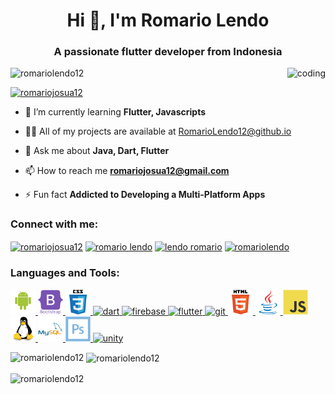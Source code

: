 <h1 align="center">Hi 👋, I'm Romario Lendo</h1>
<h3 align="center">A passionate flutter developer from Indonesia</h3>

<img align="right" alt="coding" src="https://c.tenor.com/azZCJ2YpsGgAAAAi/programming.gif">

<p align="left"> <img src="https://komarev.com/ghpvc/?username=romariolendo12&label=Profile%20views&color=0e75b6&style=flat" alt="romariolendo12" /> </p>

<p align="left"> <a href="https://twitter.com/romariojosua12" target="blank"><img src="https://img.shields.io/twitter/follow/romariojosua12?logo=twitter&style=for-the-badge" alt="romariojosua12" /></a> </p>

- 🌱 I’m currently learning **Flutter, Javascripts**

- 👨‍💻 All of my projects are available at [RomarioLendo12@github.io](RomarioLendo12@github.io)

- 💬 Ask me about **Java, Dart, Flutter**

- 📫 How to reach me **romariojosua12@gmail.com**

- ⚡ Fun fact **Addicted to Developing a Multi-Platform Apps**

<h3 align="left">Connect with me:</h3>
<p align="left">
<a href="https://twitter.com/romariojosua12" target="blank"><img align="center" src="https://raw.githubusercontent.com/rahuldkjain/github-profile-readme-generator/master/src/images/icons/Social/twitter.svg" alt="romariojosua12" height="30" width="40" /></a>
<a href="https://linkedin.com/in/romario-lendo" target="blank"><img align="center" src="https://raw.githubusercontent.com/rahuldkjain/github-profile-readme-generator/master/src/images/icons/Social/linked-in-alt.svg" alt="romario lendo" height="30" width="40" /></a>
<a href="https://fb.com/lendoromario" target="blank"><img align="center" src="https://raw.githubusercontent.com/rahuldkjain/github-profile-readme-generator/master/src/images/icons/Social/facebook.svg" alt="lendo romario" height="30" width="40" /></a>
<a href="https://instagram.com/romariolendo" target="blank"><img align="center" src="https://raw.githubusercontent.com/rahuldkjain/github-profile-readme-generator/master/src/images/icons/Social/instagram.svg" alt="romariolendo" height="30" width="40" /></a>
</p>

<h3 align="left">Languages and Tools:</h3>
<p align="left"> <a href="https://developer.android.com" target="_blank" rel="noreferrer"> <img src="https://raw.githubusercontent.com/devicons/devicon/master/icons/android/android-original-wordmark.svg" alt="android" width="40" height="40"/> </a> <a href="https://getbootstrap.com" target="_blank" rel="noreferrer"> <img src="https://raw.githubusercontent.com/devicons/devicon/master/icons/bootstrap/bootstrap-plain-wordmark.svg" alt="bootstrap" width="40" height="40"/> </a> <a href="https://www.w3schools.com/css/" target="_blank" rel="noreferrer"> <img src="https://raw.githubusercontent.com/devicons/devicon/master/icons/css3/css3-original-wordmark.svg" alt="css3" width="40" height="40"/> </a> <a href="https://dart.dev" target="_blank" rel="noreferrer"> <img src="https://www.vectorlogo.zone/logos/dartlang/dartlang-icon.svg" alt="dart" width="40" height="40"/> </a> <a href="https://firebase.google.com/" target="_blank" rel="noreferrer"> <img src="https://www.vectorlogo.zone/logos/firebase/firebase-icon.svg" alt="firebase" width="40" height="40"/> </a> <a href="https://flutter.dev" target="_blank" rel="noreferrer"> <img src="https://www.vectorlogo.zone/logos/flutterio/flutterio-icon.svg" alt="flutter" width="40" height="40"/> </a> <a href="https://git-scm.com/" target="_blank" rel="noreferrer"> <img src="https://www.vectorlogo.zone/logos/git-scm/git-scm-icon.svg" alt="git" width="40" height="40"/> </a> <a href="https://www.w3.org/html/" target="_blank" rel="noreferrer"> <img src="https://raw.githubusercontent.com/devicons/devicon/master/icons/html5/html5-original-wordmark.svg" alt="html5" width="40" height="40"/> </a> <a href="https://www.java.com" target="_blank" rel="noreferrer"> <img src="https://raw.githubusercontent.com/devicons/devicon/master/icons/java/java-original.svg" alt="java" width="40" height="40"/> </a> <a href="https://developer.mozilla.org/en-US/docs/Web/JavaScript" target="_blank" rel="noreferrer"> <img src="https://raw.githubusercontent.com/devicons/devicon/master/icons/javascript/javascript-original.svg" alt="javascript" width="40" height="40"/> </a> <a href="https://www.linux.org/" target="_blank" rel="noreferrer"> <img src="https://raw.githubusercontent.com/devicons/devicon/master/icons/linux/linux-original.svg" alt="linux" width="40" height="40"/> </a> <a href="https://www.mysql.com/" target="_blank" rel="noreferrer"> <img src="https://raw.githubusercontent.com/devicons/devicon/master/icons/mysql/mysql-original-wordmark.svg" alt="mysql" width="40" height="40"/> </a> <a href="https://www.photoshop.com/en" target="_blank" rel="noreferrer"> <img src="https://raw.githubusercontent.com/devicons/devicon/master/icons/photoshop/photoshop-line.svg" alt="photoshop" width="40" height="40"/> </a> <a href="https://unity.com/" target="_blank" rel="noreferrer"> <img src="https://www.vectorlogo.zone/logos/unity3d/unity3d-icon.svg" alt="unity" width="40" height="40"/> </a> </p>

<p><img align="left" src="https://github-readme-stats.vercel.app/api/top-langs?username=romariolendo12&show_icons=true&locale=en&layout=compact" alt="romariolendo12" /></p>

<p>&nbsp;<img align="center" src="https://github-readme-stats.vercel.app/api?username=romariolendo12&show_icons=true&locale=en" alt="romariolendo12" /></p>

<p><img align="center" src="https://github-readme-streak-stats.herokuapp.com/?user=romariolendo12&" alt="romariolendo12" /></p>

